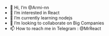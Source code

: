 - 👋 Hi, I’m @Armi-nn                         
- 👀 I’m interested in React                                      
- 🌱 I’m currently learning nodejs                                   
- 💞️ I’m looking to collaborate on Big Companies                                            
- 📫 How to reach me in Telegram : @MrReact                               
<!--- 
Armi-nn/Armi-nn is a ✨ special ✨ repository because its `README.md` (this file) appears on your GitHub profile.
You can click the Preview link to take a look at your changes.
--->
